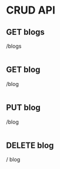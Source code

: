 # CRUD API

## GET blogs

/blogs

```
```


## GET blog
/blog

```
```


## PUT blog
/blog

```
```


## DELETE blog
/ blog

```
```